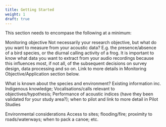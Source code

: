 ```yaml
---
title: Getting Started
weight: 1
draft: true
---
```


This section needs to encompase the following at a minimum:

Monitoring objective 
Not necessarily your research objective, but what do you want to measure from your acoustic data? E.g. the presence/absence of a bird species, or the diurnal calling activity of a frog. It is important to know what data you want to extract from your audio recordings because this influences most, if not all, of the subsequent decisions on survey design, data processing and so on. Link to more details in Monitoring Objective/Application section below.

What is known about the species and environment?
Existing information inc. Indigenous knowledge; Vocalisations/calls relevant to objectives/hypothesis; Performance of acoustic indices (have they been validated for your study area?); when to pilot and link to more detail in Pilot Studies

Environmental considerations
Access to sites; flooding/fire; proximity to roads/waterways; when to pack a canoe; etc.


